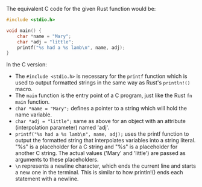 The equivalent C code for the given Rust function would be: 
```c
#include <stdio.h>

void main() {
    char *name = "Mary";
    char *adj = "little";
    printf("%s had a %s lamb\n", name, adj);
}
```
In the C version:
- The `#include <stdio.h>` is necessary for the `printf` function which is used to output formatted strings in the same way as Rust's `println!()` macro. 
- The `main` function is the entry point of a C program, just like the Rust `fn main` function.
- `char *name = "Mary";` defines a pointer to a string which will hold the name variable.
- `char *adj = "little";` same as above for an object with an attribute (interpolation parameter) named 'adj'. 
- `printf("%s had a %s lamb\n", name, adj);` uses the printf function to output the formatted string that interpolates variables into a string literal. "%s" is a placeholder for a C string and "%s" is a placeholder for another C string. The actual values ('Mary' and 'little') are passed as arguments to these placeholders.
- `\n` represents a newline character, which ends the current line and starts a new one in the terminal. This is similar to how println!() ends each statement with a newline.

